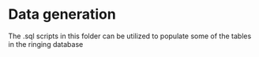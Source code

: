 # Data generation

The .sql scripts in this folder can be utilized to populate some of the tables in the ringing database
